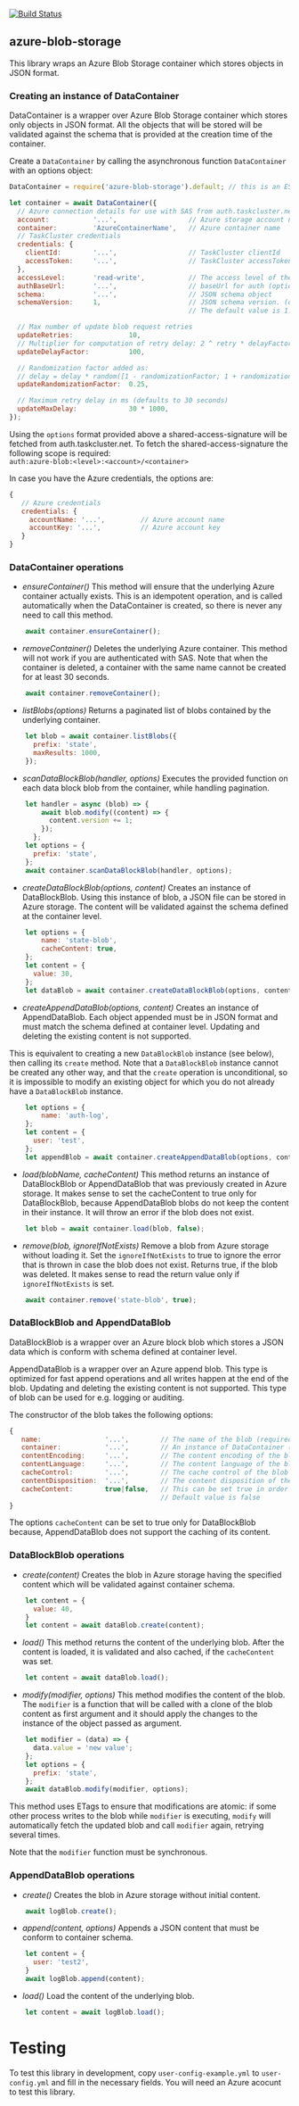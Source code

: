 [![Build Status](https://travis-ci.org/elenasolomon/azure-blob-storage.svg?branch=master)](https://travis-ci.org/elenasolomon/azure-blob-storage)

## azure-blob-storage

This library wraps an Azure Blob Storage container which stores objects in JSON format.

### Creating an instance of DataContainer

DataContainer is a wrapper over Azure Blob Storage container which stores only objects in JSON format.
All the objects that will be stored will be validated against the schema that is provided at the creation 
time of the container.

Create a `DataContainer` by calling the asynchronous function `DataContainer` with an options object:

```js
DataContainer = require('azure-blob-storage').default; // this is an ES6 module

let container = await DataContainer({
  // Azure connection details for use with SAS from auth.taskcluster.net
  account:           '...',                  // Azure storage account name
  container:         'AzureContainerName',   // Azure container name
  // TaskCluster credentials
  credentials: {
    clientId:        '...',                  // TaskCluster clientId
    accessToken:     '...',                  // TaskCluster accessToken
  },
  accessLevel:       'read-write',           // The access level of the container: read-only/read-write (optional)
  authBaseUrl:       '...',                  // baseUrl for auth (optional)
  schema:            '...',                  // JSON schema object
  schemaVersion:     1,                      // JSON schema version. (optional)
                                             // The default value is 1.

  // Max number of update blob request retries
  updateRetries:              10,
  // Multiplier for computation of retry delay: 2 ^ retry * delayFactor
  updateDelayFactor:          100,

  // Randomization factor added as:
  // delay = delay * random([1 - randomizationFactor; 1 + randomizationFactor])
  updateRandomizationFactor:  0.25,

  // Maximum retry delay in ms (defaults to 30 seconds)
  updateMaxDelay:             30 * 1000,
});
```

Using the `options` format provided above a shared-access-signature will be fetched from auth.taskcluster.net. To fetch the
shared-access-signature the following scope is required:  
    `auth:azure-blob:<level>:<account>/<container>`

In case you have the Azure credentials, the options are:
```js
{
   // Azure credentials
   credentials: {
     accountName: '...',         // Azure account name
     accountKey: '...',          // Azure account key
   }
}
```

### DataContainer operations

   * _ensureContainer()_
This method will ensure that the underlying Azure container actually exists. This is an idempotent operation, and is 
called automatically when the DataContainer is created, so there is never any need to call this method.

```js
    await container.ensureContainer();
```

   * _removeContainer()_
Deletes the underlying Azure container. This method will not work if you are authenticated with SAS.
Note that when the container is deleted, a container with the same name cannot be created for at least 30 seconds.

```js
    await container.removeContainer();
```

   * _listBlobs(options)_
Returns a paginated list of blobs contained by the underlying container.

```js
    let blob = await container.listBlobs({
      prefix: 'state',
      maxResults: 1000,
    });
```

   * _scanDataBlockBlob(handler, options)_
Executes the provided function on each data block blob from the container, while handling pagination.

```js
    let handler = async (blob) => {
        await blob.modify((content) => {
          content.version += 1;
        });
      };
    let options = {
      prefix: 'state',
    };
    await container.scanDataBlockBlob(handler, options);
```

   * _createDataBlockBlob(options, content)_
Creates an instance of DataBlockBlob. Using this instance of blob, a JSON file can be stored in Azure storage. 
The content will be validated against the schema defined at the container level.

```js
    let options = {
        name: 'state-blob',
        cacheContent: true,
    };
    let content = {
      value: 30,
    };
    let dataBlob = await container.createDataBlockBlob(options, content);
```

   * _createAppendDataBlob(options, content)_
Creates an instance of AppendDataBlob. Each object appended must be in JSON format and must match the schema defined at container level.
Updating and deleting the existing content is not supported.

This is equivalent to creating a new `DataBlockBlob` instance (see below), then
calling its `create` method. Note that a `DataBlockBlob` instance cannot be
created any other way, and that the `create` operation is unconditional, so it
is impossible to modify an existing object for which you do not already have a
`DataBlockBlob` instance.

```js
    let options = {
        name: 'auth-log',
    };
    let content = {
      user: 'test',
    }; 
    let appendBlob = await container.createAppendDataBlob(options, content);
```

   * _load(blobName, cacheContent)_
This method returns an instance of DataBlockBlob or AppendDataBlob that was previously created in Azure storage.
It makes sense to set the cacheContent to true only for DataBlockBlob, because AppendDataBlob blobs do not keep the content
in their instance. It will throw an error if the blob does not exist.

```js
    let blob = await container.load(blob, false);
```

   * _remove(blob, ignoreIfNotExists)_
Remove a blob from Azure storage without loading it. Set the `ignoreIfNotExists` to true to ignore the error that is 
thrown in case the blob does not exist. 
Returns true, if the blob was deleted. It makes sense to read the return value only if `ignoreIfNotExists` is set.

```js
    await container.remove('state-blob', true);
```

### DataBlockBlob and AppendDataBlob

DataBlockBlob is a wrapper over an Azure block blob which stores a JSON data which is conform with schema defined at container
level.

AppendDataBlob is a wrapper over an Azure append blob. This type is optimized for fast append operations and all writes happen
at the end of the blob. Updating and deleting the existing content is not supported. This type of blob can be used
for e.g. logging or auditing.

The constructor of the blob takes the following options:

```js
{
   name:                '...',        // The name of the blob (required)
   container:           '...',        // An instance of DataContainer (required)
   contentEncoding:     '...',        // The content encoding of the blob
   contentLanguage:     '...',        // The content language of the blob
   cacheControl:        '...',        // The cache control of the blob
   contentDisposition:  '...',        // The content disposition of the blob
   cacheContent:        true|false,   // This can be set true in order to keep a reference of the blob content.
                                      // Default value is false
}
```
The options `cacheContent` can be set to true only for DataBlockBlob because, AppendDataBlob does not support the caching
of its content.

### DataBlockBlob operations

   * _create(content)_
Creates the blob in Azure storage having the specified content which will be validated against container schema.

```js
    let content = {
      value: 40,
    }
    let content = await dataBlob.create(content);
```

   * _load()_
This method returns the content of the underlying blob. After the content is loaded, it is validated and also cached,
if the `cacheContent` was set.

```js
    let content = await dataBlob.load();
```
   * _modify(modifier, options)_
This method modifies the content of the blob. The `modifier` is a function that will be called with a clone of the blob
content as first argument and it should apply the changes to the instance of the object passed as argument. 
```js
    let modifier = (data) => {
      data.value = 'new value';
    };
    let options = {
      prefix: 'state',
    };
    await dataBlob.modify(modifier, options);
```

This method uses ETags to ensure that modifications are atomic: if some other
process writes to the blob while `modifier` is executing, `modify` will
automatically fetch the updated blob and call `modifier` again, retrying
several times.

Note that the `modifier` function must be synchronous.

### AppendDataBlob operations

   * _create()_
Creates the blob in Azure storage without initial content.

```js
    await logBlob.create();
```

   * _append(content, options)_
Appends a JSON content that must be conform to container schema.

```js
    let content = {
      user: 'test2',
    }
    await logBlob.append(content);
```

   * _load()_
Load the content of the underlying blob.

```js
    let content = await logBlob.load();
```

# Testing

To test this library in development, copy `user-config-example.yml` to
`user-config.yml` and fill in the necessary fields.  You will need an Azure
acocunt to test this library.
